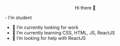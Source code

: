 <p align="center">Hi there 👋</p>
- I'm student 

- 🔭 I’m currently looking for work
- 🌱 I’m currently learning CSS, HTML, JS, ReactJS
- 🤔 I’m looking for help with ReactJS


